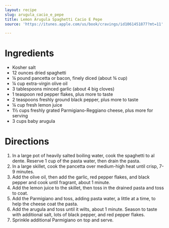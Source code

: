 ```yaml
---
layout: recipe
slug: arugula_cacio_e_pepe
title: Lemon Arugula Spaghetti Cacio E Pepe
source: 'https://itunes.apple.com/us/book/cravings/id1061451877?mt=11'

---
```


# Ingredients

- Kosher salt
- 12 ounces dried spaghetti
- ¼ pound pancetta or bacon, finely diced (about ¾ cup)
- ¼ cup extra-virgin olive oil
- 3 tablespoons minced garlic (about 4 big cloves)
- 1 teaspoon red pepper flakes, plus more to taste
- 2 teaspoons freshly ground black pepper, plus more to taste
- ¼ cup fresh lemon juice
- 1½ cups freshly grated Parmigiano-Reggiano cheese, plus more for serving
- 3 cups baby arugula

# Directions 

1. In a large pot of heavily salted boiling water, cook the spaghetti to al dente. Reserve 1 cup of the pasta water, then drain the pasta.
2. In a large skillet, cook the pancetta over medium-high heat until crisp, 7-9 minutes. 
3. Add the olive oil, then add the garlic, red pepper flakes, and black pepper and cook until fragrant, about 1 minute.
4. Add the lemon juice to the skillet, then toss in the drained pasta and toss to coat. 
5. Add the Parmigiano and toss, adding pasta water, a little at a time, to help the cheese coat the pasta. 
6. Add the arugula and toss until it wilts, about 1 minute. Season to taste with additional salt, lots of black pepper, and red pepper flakes. 
7. Sprinkle additional Parmigiano on top and serve. 